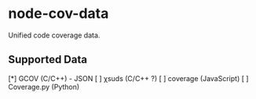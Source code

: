 # node-cov-data

Unified code coverage data.

## Supported Data

[*] GCOV (C/C++) - JSON
[ ] χsuds (C/C++ ?)
[ ] coverage (JavaScript)
[ ] Coverage.py (Python)
